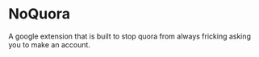 # NoQuora
A google extension that is built to stop quora from always fricking asking you to make an account. 
